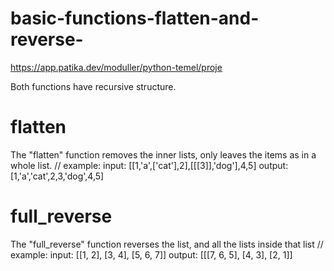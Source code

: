 # basic-functions-flatten-and-reverse-
https://app.patika.dev/moduller/python-temel/proje

Both functions have recursive structure.

# flatten
The "flatten" function removes the inner lists, only leaves the items as in a whole list.
// example: 
input:  [[1,'a',['cat'],2],[[[3]],'dog'],4,5]
output: [1,'a','cat',2,3,'dog',4,5]

# full_reverse
The "full_reverse" function reverses the list, and all the lists inside that list
// example:
input:  [[1, 2], [3, 4], [5, 6, 7]]
output: [[[7, 6, 5], [4, 3], [2, 1]]

